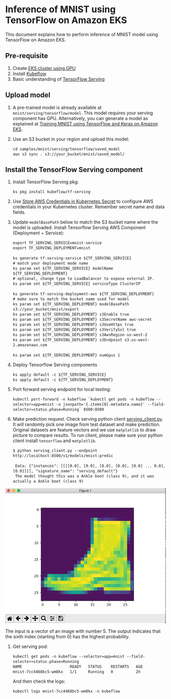 # Inference of MNIST using TensorFlow on Amazon EKS

This document explains how to perform inference of MNIST model using TensorFlow on Amazon EKS.

## Pre-requisite

1. Create [EKS cluster using GPU](../../eks-gpu.md)
2. Install [Kubeflow](../../kubeflow.md)
3. Basic understanding of [TensorFlow Serving](https://www.tensorflow.org/serving/)

## Upload model

1. A pre-trained model is already available at `mnist/serving/tensorflow/model`. This model requires your serving component has GPU. Alternatively, you can generate a model as explained at [Training MNIST using TensorFlow and Keras on Amazon EKS](../training/tensorflow.md).

1. Use an S3 bucket in your region and upload this model:

   ```
   cd samples/mnist/serving/tensorflow/saved_model
   aws s3 sync . s3://your_bucket/mnist/saved_model/
   ```

## Install the TensorFlow Serving component

1. Install TensorFlow Serving pkg:

   ```
   ks pkg install kubeflow/tf-serving
   ```

2. Use [Store AWS Credentials in Kubernetes Secret](aws-credential-secret.md) to configure AWS credentials in your Kubernetes cluster. Remember secret name and data fields.

3. Update `modelBasePath` below to match the S3 bucket name where the model is uploaded. Install Tensorflow Serving AWS Component (Deployment + Service):

   ```
   export TF_SERVING_SERVICE=mnist-service
   export TF_SERVING_DEPLOYMENT=mnist

   ks generate tf-serving-service ${TF_SERVING_SERVICE}
   # match your deployment mode name
   ks param set ${TF_SERVING_SERVICE} modelName ${TF_SERVING_DEPLOYMENT}
   # optional, change type to LoadBalancer to expose external IP.
   ks param set ${TF_SERVING_SERVICE} serviceType ClusterIP

   ks generate tf-serving-deployment-aws ${TF_SERVING_DEPLOYMENT}
   # make sure to match the bucket name used for model
   ks param set ${TF_SERVING_DEPLOYMENT} modelBasePath s3://your_bucket/mnist/export
   ks param set ${TF_SERVING_DEPLOYMENT} s3Enable true
   ks param set ${TF_SERVING_DEPLOYMENT} s3SecretName aws-secret
   ks param set ${TF_SERVING_DEPLOYMENT} s3UseHttps true
   ks param set ${TF_SERVING_DEPLOYMENT} s3VerifySsl true
   ks param set ${TF_SERVING_DEPLOYMENT} s3AwsRegion us-west-2
   ks param set ${TF_SERVING_DEPLOYMENT} s3Endpoint s3.us-west-2.amazonaws.com

   ks param set ${TF_SERVING_DEPLOYMENT} numGpus 1
   ```

4. Deploy Tensorflow Serving components

   ```
   ks apply default -c ${TF_SERVING_SERVICE}
   ks apply default -c ${TF_SERVING_DEPLOYMENT}
   ```

5. Port forward serving endpoint for local testing:

   ```
   kubectl port-forward -n kubeflow `kubectl get pods -n kubeflow --selector=app=mnist -o jsonpath='{.items[0].metadata.name}' --field-selector=status.phase=Running` 8500:8500
   ```

6. Make prediction request. Check serving python client [serving_client.py](../../../samples/mnist/serving/tensorflow/serving_client.py). It will randomly pick one image from test dataset and make prediction. Original datasets are feature vectors and we use `matplotlib` to draw picture to compare results. To run client, please make sure your python client install `tensorflow` and `matplotlib`.

   ```
   $ python serving_client.py --endpoint http://localhost:8500/v1/models/mnist:predic

    Data: {"instances": [[[[0.0], [0.0], [0.0], [0.0], [0.0] ... 0.0], [0.0]]]], "signature_name": "serving_default"}
    The model thought this was a Ankle boot (class 9), and it was actually a Ankle boot (class 9)
   ```

  ![serving-random-example](serving-random-example.png)


   The input is a vector of an image with number 5. The output indicates that the sixth index (starting from 0) has the highest probability.

1. Get serving pod:

   ```
   kubectl get pods -n kubeflow --selector=app=mnist --field-selector=status.phase=Running
   NAME                     READY   STATUS    RESTARTS   AGE
   mnist-7cc4468bc5-wm8kx   1/1     Running   0          2h
   ```

   And then check the logs:

   ```
   kubectl logs mnist-7cc4468bc5-wm8kx -n kubeflow
   ```
